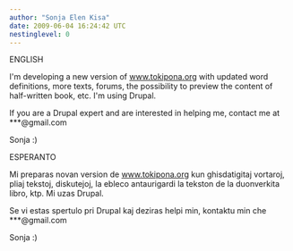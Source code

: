 ```yaml
---
author: "Sonja Elen Kisa"
date: 2009-06-04 16:24:42 UTC
nestinglevel: 0
---
```

ENGLISH  
  
I'm developing a new version of www.tokipona.org with updated word definitions, more texts, forums, the possibility to preview the content of half-written book, etc. I'm using Drupal.  
  
If you are a Drupal expert and are interested in helping me, contact me at \*\*\*@gmail.com  
  
Sonja :)  
  
ESPERANTO  
  
Mi preparas novan version de www.tokipona.org kun ghisdatigitaj vortaroj, pliaj tekstoj, diskutejoj, la ebleco antaurigardi la tekston de la duonverkita libro, ktp. Mi uzas Drupal.  
  
Se vi estas spertulo pri Drupal kaj deziras helpi min, kontaktu min che \*\*\*@gmail.com  
  
Sonja :)